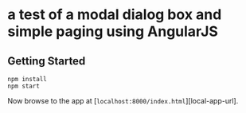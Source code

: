 # a test of a modal dialog box and simple paging using AngularJS

## Getting Started

```
npm install
npm start
```

Now browse to the app at [`localhost:8000/index.html`][local-app-url].


